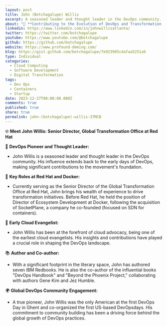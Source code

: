 ```yaml
---
layout: post
title: John (Botchagalupe) Willis
excerpt: A seasoned leader and thought leader in the DevOps community. His influence extends back to the early days of DevOps, making significant contributions to the movement's foundation.
about: "🌟 **Contributing to the Evolution of DevOps and Transformation Initiatives!**&newline;"
linkedin: https://www.linkedin.com/in/johnwillisatlanta/
twitter: https://twitter.com/botchagalupe
youtube: https://www.youtube.com/@botchagalupe
github: https://github.com/botchagalupe
website: https://www.profound-deming.com/
blog: https://gist.github.com/botchagalupe/7e923995c4afaa5251a9
type: Individual
categories:
  - Cloud Computing
  - Software Development
  - Digital Transformation
tags:
  - Dev Ops
  - Containers
  - Startup
date: 2023-12-27T00:00:00.000Z
comments: true
published: true
share: true
permalink: john-(botchagalupe)-willis-37MCB
---
```

🌐 **Meet John Willis: Senior Director, Global Transformation Office at Red Hat**

🚀 **DevOps Pioneer and Thought Leader:**
- John Willis is a seasoned leader and thought leader in the DevOps community. His influence extends back to the early days of DevOps, making significant contributions to the movement's foundation.

🔴 **Key Roles at Red Hat and Docker:**
- Currently serving as the Senior Director of the Global Transformation Office at Red Hat, John brings his wealth of experience to drive transformation initiatives. Before Red Hat, he held the position of Director of Ecosystem Development at Docker, following the acquisition of SocketPlane, a company he co-founded (focused on SDN for containers).

🚀 **Early Cloud Evangelist:**
- John Willis has been at the forefront of cloud advocacy, being one of the earliest cloud evangelists. His insights and contributions have played a crucial role in shaping the DevOps landscape.

📚 **Author and Co-author:**
- With a significant footprint in the literary space, John has authored seven IBM Redbooks. He is also the co-author of the influential books "DevOps Handbook" and "Beyond the Phoenix Project," collaborating with authors Gene Kim and Jez Humble.

🌍 **Global DevOps Community Engagement:**
- A true pioneer, John Willis was the only American at the first DevOps Day in Ghent and co-organized the first US-based DevOpsdays. His commitment to community building has been a driving force behind the global growth of DevOps practices.
